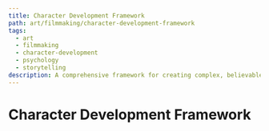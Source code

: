 ```yaml
---
title: Character Development Framework
path: art/filmmaking/character-development-framework
tags:
  - art
  - filmmaking
  - character-development
  - psychology
  - storytelling
description: A comprehensive framework for creating complex, believable characters that drive stories forward while resonating with audiences emotionally and psychologically.
---
```


# Character Development Framework 